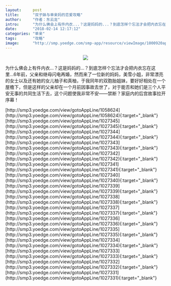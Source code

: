 ```yaml
---
layout:     post
title:      "双子妹与单亲妈的恋爱攻略"
author:     "作者：东云龙"
intro:      "为什么佛会上有件内衣...？这是妈妈的...？到底怎样个忘法才会把内衣忘在这里...6年前，父亲和继母闪电再婚，然而来了一位新的妈妈，美雪小姐，非常漂亮的女士以及还有她的女儿柚子和真柚，于我同年的双胞胎姐妹，要好好相处在一个屋檐下，但是这样的父亲却在一个月前因事故去世了，对于能否和她们是三个人平安无事的共同生活下去，这个问题使我非常不安——禁断？家庭内的后宫故事拉开序幕！"
date:       "2018-02-14 12:17:12"
categories: "单亲"
tags:       "攻略"
image:      "http://smp.yoedge.com/smp-app/resource/viewImage/1000920appline.png"
---
```

<div style="text-align: center">
<p><img src="http://smp.yoedge.com/smp-app/resource/viewImage/1000920appline.png"/></p>
</div>
<p class="post-meta">
<span>为什么佛会上有件内衣...？这是妈妈的...？到底怎样个忘法才会把内衣忘在这里...6年前，父亲和继母闪电再婚，然而来了一位新的妈妈，美雪小姐，非常漂亮的女士以及还有她的女儿柚子和真柚，于我同年的双胞胎姐妹，要好好相处在一个屋檐下，但是这样的父亲却在一个月前因事故去世了，对于能否和她们是三个人平安无事的共同生活下去，这个问题使我非常不安——禁断？家庭内的后宫故事拉开序幕！</span>
</p>
[http://smp3.yoedge.com/view/gotoAppLine/1058624](http://smp3.yoedge.com/view/gotoAppLine/1058624){:target="_blank"}
[http://smp3.yoedge.com/view/gotoAppLine/1027345](http://smp3.yoedge.com/view/gotoAppLine/1027345){:target="_blank"}
[http://smp3.yoedge.com/view/gotoAppLine/1027344](http://smp3.yoedge.com/view/gotoAppLine/1027344){:target="_blank"}
[http://smp3.yoedge.com/view/gotoAppLine/1027343](http://smp3.yoedge.com/view/gotoAppLine/1027343){:target="_blank"}
[http://smp3.yoedge.com/view/gotoAppLine/1027342](http://smp3.yoedge.com/view/gotoAppLine/1027342){:target="_blank"}
[http://smp3.yoedge.com/view/gotoAppLine/1027341](http://smp3.yoedge.com/view/gotoAppLine/1027341){:target="_blank"}
[http://smp3.yoedge.com/view/gotoAppLine/1027340](http://smp3.yoedge.com/view/gotoAppLine/1027340){:target="_blank"}
[http://smp3.yoedge.com/view/gotoAppLine/1027339](http://smp3.yoedge.com/view/gotoAppLine/1027339){:target="_blank"}
[http://smp3.yoedge.com/view/gotoAppLine/1027338](http://smp3.yoedge.com/view/gotoAppLine/1027338){:target="_blank"}
[http://smp3.yoedge.com/view/gotoAppLine/1027337](http://smp3.yoedge.com/view/gotoAppLine/1027337){:target="_blank"}
[http://smp3.yoedge.com/view/gotoAppLine/1027336](http://smp3.yoedge.com/view/gotoAppLine/1027336){:target="_blank"}
[http://smp3.yoedge.com/view/gotoAppLine/1027335](http://smp3.yoedge.com/view/gotoAppLine/1027335){:target="_blank"}
[http://smp3.yoedge.com/view/gotoAppLine/1027334](http://smp3.yoedge.com/view/gotoAppLine/1027334){:target="_blank"}
[http://smp3.yoedge.com/view/gotoAppLine/1027333](http://smp3.yoedge.com/view/gotoAppLine/1027333){:target="_blank"}
[http://smp3.yoedge.com/view/gotoAppLine/1027332](http://smp3.yoedge.com/view/gotoAppLine/1027332){:target="_blank"}
[http://smp3.yoedge.com/view/gotoAppLine/1027331](http://smp3.yoedge.com/view/gotoAppLine/1027331){:target="_blank"}


